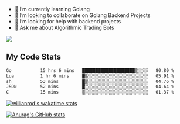 
- 🌱 I’m currently learning Golang
- 👯 I’m looking to collaborate on Golang Backend Projects
- 🤔 I’m looking for help with backend projects
- 💬 Ask me about Algorithmic Trading Bots

![](https://github-profile-trophy.vercel.app/?username=kevinbarrero)

## My Code Stats

<!--START_SECTION:waka-->

```txt
Go           15 hrs 6 mins   ████████████████████▒░░░░   80.80 %
Lua          1 hr 6 mins     █▒░░░░░░░░░░░░░░░░░░░░░░░   05.91 %
sh           53 mins         █▒░░░░░░░░░░░░░░░░░░░░░░░   04.76 %
JSON         52 mins         █░░░░░░░░░░░░░░░░░░░░░░░░   04.64 %
C            15 mins         ▒░░░░░░░░░░░░░░░░░░░░░░░░   01.37 %
```

<!--END_SECTION:waka-->

[![willianrod's wakatime stats](https://github-readme-stats.vercel.app/api/wakatime?username=holdandup&layout=compact&theme=react&custom_title=Wakatime%20All%20Time%20Stats&langs_count=8)](https://github.com/anuraghazra/github-readme-stats)

[![Anurag's GitHub stats](https://github-readme-stats.vercel.app/api?username=Kevinbarrero)](https://github.com/anuraghazra/github-readme-stats)




